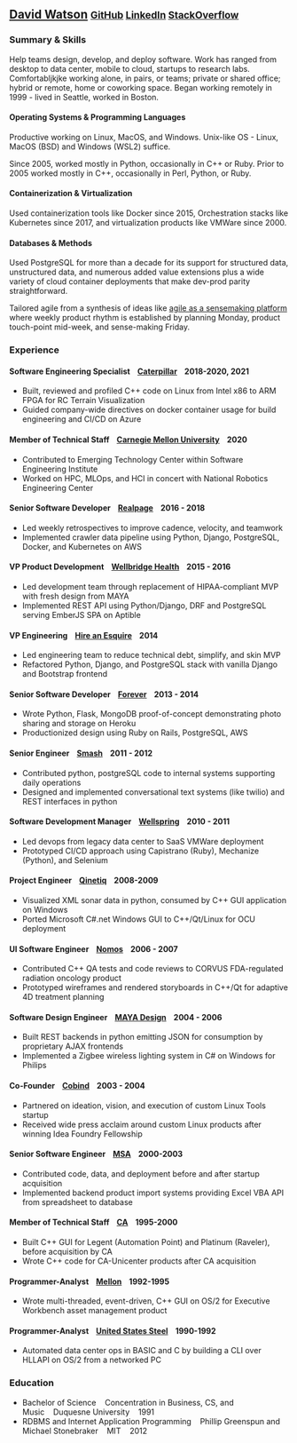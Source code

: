 ## [David Watson](mailto:david@davidwatson.org) <small>[GitHub](https://github.com/davidthewatson) [LinkedIn](https://www.linkedin.com/in/davidthewatson/) [StackOverflow](https://stackoverflow.com/users/173308/david-watson)</small>


### Summary & Skills

Help teams design, develop, and deploy software. Work has ranged from desktop to data center, mobile to cloud, startups to research labs. Comfortabljkjke working alone, in pairs, or teams; private or shared office; hybrid or remote, home or coworking space. Began working remotely in 1999 - lived in Seattle, worked in Boston.

#### Operating Systems & Programming Languages

Productive working on Linux, MacOS, and Windows. Unix-like OS - Linux, MacOS (BSD) and Windows (WSL2) suffice.

Since 2005, worked mostly in Python, occasionally in C++ or Ruby. Prior to 2005 worked mostly in C++, occasionally in Perl, Python, or Ruby.

#### Containerization & Virtualization

Used containerization tools like Docker since 2015, Orchestration stacks like Kubernetes since 2017, and virtualization products like VMWare since 2000. 

#### Databases & Methods

Used PostgreSQL for more than a decade for its support for structured data, unstructured data, and numerous added value extensions plus a wide variety of cloud container deployments that make dev-prod parity straightforward.

Tailored agile from a synthesis of ideas like [agile as a sensemaking platform](https://medium.com/agile-sensemaking/why-sensemaking-will-save-agile-e1ad99b4805a) where weekly product rhythm is established by planning Monday, product touch-point mid-week, and sense-making Friday.

### Experience

#### Software Engineering Specialist&nbsp;&nbsp;&nbsp;&nbsp;[Caterpillar](https://www.cat.com/enUS.html)&nbsp;&nbsp;&nbsp;&nbsp;2018-2020, 2021
  * Built, reviewed and profiled C++ code on Linux from Intel x86 to ARM FPGA for RC Terrain Visualization
  * Guided company-wide directives on docker container usage for build engineering and CI/CD on Azure

#### Member of Technical Staff&nbsp;&nbsp;&nbsp;&nbsp;[Carnegie Mellon University](https://www.cmu.edu/)&nbsp;&nbsp;&nbsp;&nbsp;2020
  * Contributed to Emerging Technology Center within Software Engineering Institute
  * Worked on HPC, MLOps, and HCI in concert with National Robotics Engineering Center

#### Senior Software Developer&nbsp;&nbsp;&nbsp;&nbsp;[Realpage](https://www.realpage.com/)&nbsp;&nbsp;&nbsp;&nbsp;2016 - 2018
  * Led weekly retrospectives to improve cadence, velocity, and teamwork
  * Implemented crawler data pipeline using Python, Django, PostgreSQL, Docker, and Kubernetes on AWS

#### VP Product Development&nbsp;&nbsp;&nbsp;&nbsp;[Wellbridge Health](http://www.wellbridgehealth.com/)&nbsp;&nbsp;&nbsp;&nbsp;2015 - 2016
  * Led development team through replacement of HIPAA-compliant MVP with fresh design from MAYA
  * Implemented REST API using Python/Django, DRF and PostgreSQL serving EmberJS SPA on Aptible 

#### VP Engineering&nbsp;&nbsp;&nbsp;&nbsp;[Hire an Esquire](https://hireanesquire.com/)&nbsp;&nbsp;&nbsp;&nbsp;2014
  * Led engineering team to reduce technical debt, simplify, and skin MVP  
  * Refactored Python, Django, and PostgreSQL stack with vanilla Django and Bootstrap frontend

#### Senior Software Developer&nbsp;&nbsp;&nbsp;&nbsp;[Forever](https://www.forever.com/)&nbsp;&nbsp;&nbsp;&nbsp;2013 - 2014
  * Wrote Python, Flask, MongoDB proof-of-concept demonstrating photo sharing and storage on Heroku
  * Productionized design using Ruby on Rails, PostgreSQL, AWS

#### Senior Engineer&nbsp;&nbsp;&nbsp;&nbsp;[Smash](https://www.mindmatrix.net/)&nbsp;&nbsp;&nbsp;&nbsp;2011 - 2012
  * Contributed python, postgreSQL code to internal systems supporting daily operations
  * Designed and implemented conversational text systems (like twilio) and REST interfaces in python

#### Software Development Manager&nbsp;&nbsp;&nbsp;&nbsp;[Wellspring](https://www.wellspring.com/)&nbsp;&nbsp;&nbsp;&nbsp;2010 - 2011
  * Led devops from legacy data center to SaaS VMWare deployment
  * Prototyped CI/CD approach using Capistrano (Ruby), Mechanize (Python), and Selenium

#### Project Engineer&nbsp;&nbsp;&nbsp;&nbsp;[Qinetiq](https://www.qinetiq.com/en/)&nbsp;&nbsp;&nbsp;&nbsp;2008-2009
  * Visualized XML sonar data in python, consumed by C++ GUI application on Windows 
  * Ported Microsoft C#.net Windows GUI to C++/Qt/Linux for OCU deployment

#### UI Software Engineer&nbsp;&nbsp;&nbsp;&nbsp;[Nomos](http://www.nomos.com/)&nbsp;&nbsp;&nbsp;&nbsp;2006 - 2007
  * Contributed C++ QA tests and code reviews to CORVUS FDA-regulated radiation oncology product
  * Prototyped wireframes and rendered storyboards in C++/Qt for adaptive 4D treatment planning

#### Software Design Engineer&nbsp;&nbsp;&nbsp;&nbsp;[MAYA Design](https://maya.com/)&nbsp;&nbsp;&nbsp;&nbsp;2004 - 2006
  * Built REST backends in python emitting JSON for consumption by proprietary AJAX frontends
  * Implemented a Zigbee wireless lighting system in C# on Windows for Philips

#### Co-Founder&nbsp;&nbsp;&nbsp;&nbsp;[Cobind](https://no.wikipedia.org/wiki/CobindDesktop)&nbsp;&nbsp;&nbsp;&nbsp;2003 - 2004
  * Partnered on ideation, vision, and execution of custom Linux Tools startup
  * Received wide press acclaim around custom Linux products after winning Idea Foundry Fellowship

#### Senior Software Engineer&nbsp;&nbsp;&nbsp;&nbsp;[MSA](https://www.msa.com/)&nbsp;&nbsp;&nbsp;&nbsp;2000-2003
  * Contributed code, data, and deployment before and after startup acquisition
  * Implemented backend product import systems providing Excel VBA API from spreadsheet to database 

#### Member of Technical Staff&nbsp;&nbsp;&nbsp;&nbsp;[CA](https://www.broadcom.com/company/news/financial-releases/2357930)&nbsp;&nbsp;&nbsp;&nbsp;1995-2000
  * Built C++ GUI for Legent (Automation Point) and Platinum (Raveler), before acquisition by CA 
  * Wrote C++ code for CA-Unicenter products after CA acquisition

#### Programmer-Analyst&nbsp;&nbsp;&nbsp;&nbsp;[Mellon](https://www.bnymellon.com/)&nbsp;&nbsp;&nbsp;&nbsp;1992-1995
  * Wrote multi-threaded, event-driven, C++ GUI on OS/2 for Executive Workbench asset management product
  
#### Programmer-Analyst&nbsp;&nbsp;&nbsp;&nbsp;[United States Steel](https://www.ussteel.com/)&nbsp;&nbsp;&nbsp;&nbsp;1990-1992
  * Automated data center ops in BASIC and C by building a CLI over HLLAPI on OS/2 from a networked PC 

### Education

  * Bachelor of Science&nbsp;&nbsp;&nbsp;&nbsp;Concentration in Business, CS, and Music&nbsp;&nbsp;&nbsp;&nbsp;Duquesne University&nbsp;&nbsp;&nbsp;&nbsp;1991
  * RDBMS and Internet Application Programming&nbsp;&nbsp;&nbsp;&nbsp;Phillip Greenspun and Michael Stonebraker&nbsp;&nbsp;&nbsp;&nbsp;MIT&nbsp;&nbsp;&nbsp;&nbsp;2012